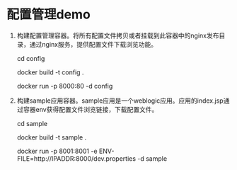 # 配置管理demo

1. 构建配置管理容器。将所有配置文件拷贝或者挂载到此容器中的nginx发布目录，通过nginx服务，提供配置文件下载浏览功能。

	cd config 

	docker build -t config . 

	docker run -p 8000:80 -d config

2. 构建sample应用容器。sample应用是一个weblogic应用。应用的index.jsp通过容器env获得配置文件浏览链接，下载配置文件。

	cd sample 

	docker build -t sample . 

	docker run -p 8001:8001 -e ENV-FILE=http://IPADDR:8000/dev.properties -d sample
